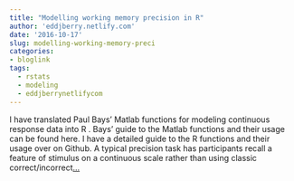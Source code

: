 ```yaml
---
title: "Modelling working memory precision in R"
author: 'eddjberry.netlify.com'
date: '2016-10-17'
slug: modelling-working-memory-preci
categories:
- bloglink
tags:
  - rstats
  - modeling
  - eddjberrynetlifycom
---
```


I have translated Paul Bays’ Matlab functions for modeling continuous response data into R . Bays’ guide to the Matlab functions and their usage can be found here. I have a detailed guide to the R functions and their usage over on Github. A typical precision task has participants recall a feature of stimulus on a continuous scale rather than using classic correct/incorrect[... <i class="fas fa-external-link-alt"></i>](https://eddjberry.netlify.com/post/2016-10-17-precision/)

